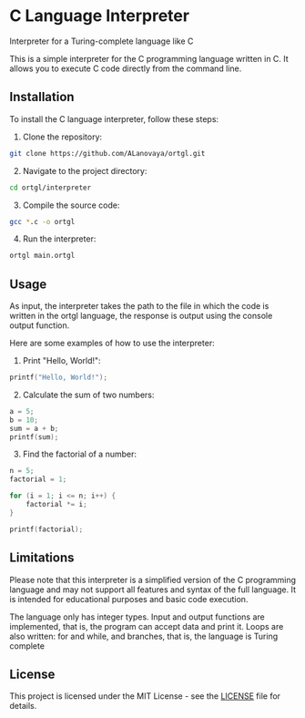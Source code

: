 # C Language Interpreter
Interpreter for a Turing-complete language like C

This is a simple interpreter for the C programming language written in C. It allows you to execute C code directly from the command line.

## Installation

To install the C language interpreter, follow these steps:

1. Clone the repository: 
```bash
git clone https://github.com/ALanovaya/ortgl.git
```
2. Navigate to the project directory:
```bash
cd ortgl/interpreter
```
3. Compile the source code:
```bash
gcc *.c -o ortgl
```
4. Run the interpreter:
```bash
ortgl main.ortgl
```

## Usage

As input, the interpreter takes the path to the file in which the code is written in the ortgl language, the response is output using the console output function.

Here are some examples of how to use the interpreter:

1. Print "Hello, World!":

```c
printf("Hello, World!");
```

2. Calculate the sum of two numbers:

```c
a = 5;
b = 10;
sum = a + b;
printf(sum);
```

3. Find the factorial of a number:

```c
n = 5;
factorial = 1;

for (i = 1; i <= n; i++) {
    factorial *= i;
}

printf(factorial);
```
## Limitations

Please note that this interpreter is a simplified version of the C programming language and may not support all features and syntax of the full language. It is intended for educational purposes and basic code execution.

The language only has integer types. Input and output functions are implemented, that is, the program can accept data and print it. Loops are also written: for and while, and branches, that is, the language is Turing complete

## License

This project is licensed under the MIT License - see the [LICENSE](LICENSE) file for details.